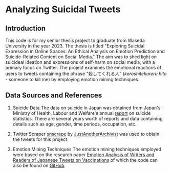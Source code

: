 # Analyzing Suicidal Tweets 

## Introduction
This code is for my senior thesis project to graduate from Waseda University in the year 2023. The thesis is titled "Exploring Suicidal Expression in Online Spaces: An Ethical Analysis on Emotion Prediction and Suicide-Related Content on Social Media." The aim was to shed light on suicideal ideation and expressions of self-harm on social media, with a primary focus on Twitter. The project examines the emotional reactions of users to tweets containing the phrase "殺してくれる人" (*koroshitekureru hito* - someone to kill me) by employing emotion mining techniques. 

## Data Sources and References
1. Suicide Data
     The data on suicide in Japan was obtained from Japan's Ministry of Health, Labour and Welfare's annual [report](https://www.mhlw.go.jp/stf/seisakunitsuite/bunya/hukushi_kaigo/seikatsuhogo/jisatsu/jisatsu_year.html) on suicide statistics. There are several years worth of reports and data containing details such as age, gender, time periods, occupation, etc.

2. Twitter Scraper
    [snscrape](https://github.com/JustAnotherArchivist/snscrape) by [JustAnotherArchivist](https://github.com/JustAnotherArchivist) was used to obtain the tweets for this project.

3. Emotion Mining Techniques
     The emotion mining techniques employed were based on the research paper [Emotion Analysis of Writers and Readers of Japanese Tweets on Vaccinations](https://aclanthology.org/2022.wassa-1.10/) of which the code can also be found on [GitHub](https://github.com/Ramos-Ramos/BERT-Japan-vaccination/blob/main/README.md).

